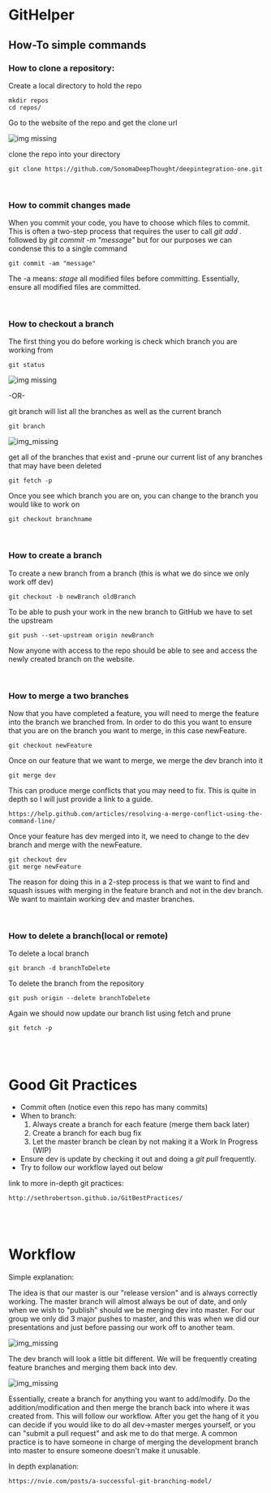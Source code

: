 # GitHelper

## How-To simple commands

### How to clone a repository:

Create a local directory to hold the repo
```
mkdir repos
cd repos/
```

Go to the website of the repo and get the clone url

![img missing](GitClone.PNG)

clone the repo into your directory
```
git clone https://github.com/SonomaDeepThought/deepintegration-one.git
```

</br>

### How to commit changes made

When you commit your code, you have to choose which files to commit. This is often a two-step process that requires the user to call _git add ._ followed by _git commit -m "message"_ but for our purposes we can condense this to a single command
```shell
git commit -am "message"
```
The -a means:  _stage_ all modified files before committing. Essentially, ensure all modified  files are committed. 

</br>


### How to checkout a branch

The first thing you do before working is check which branch you are working from
```
git status
```
![img missing](GitStatus.PNG)

-OR-

git branch will list all the branches as well as the current branch
```
git branch
```
![img_missing](GitBranch.PNG)


get all of the branches that exist and -prune our current list of any branches that may have been deleted
```
git fetch -p
```

Once you see which branch you are on, you can change to the branch you would like to work on
```
git checkout branchname
```

</br>


### How to create a branch

To create a new branch from a branch (this is what we do since we only work off dev)
```
git checkout -b newBranch oldBranch
```


To be able to push your work in the new branch to GitHub we have to set the upstream
```
git push --set-upstream origin newBranch
```
Now anyone with access to the repo should be able to see and access the newly created branch on the website. 


</br>


### How to merge a two branches
Now that you have completed a feature, you will need to merge the feature into the branch we branched from. In order to do this you want to ensure that you are on the branch you want to merge, in this case newFeature.


```
git checkout newFeature
```

Once on our feature that we want to merge, we merge the dev branch into it

```
git merge dev
```

This can produce merge conflicts that you may need to fix. This is quite in depth so I will just provide a link to a guide.
```
https://help.github.com/articles/resolving-a-merge-conflict-using-the-command-line/
```

Once your feature has dev merged into it, we need to change to the dev branch and merge with the newFeature. 
```
git checkout dev
git merge newFeature
```

The reason for doing this in a 2-step process is that we want to find and squash issues with merging in the feature branch and not in the dev branch. We want to maintain working dev and master branches. 

</br>

### How to delete a branch(local or remote)

To delete a local branch
```
git branch -d branchToDelete
```

To delete the branch from the repository
```
git push origin --delete branchToDelete
```

Again we should now update our branch list using fetch and prune
```
git fetch -p
```

</br>
</br>

# Good Git Practices
* Commit often (notice even this repo has many commits)
* When to branch:
   1. Always create a branch for each feature (merge them back later)
   2. Create a branch for each bug fix
   3. Let the master branch be clean by not making it a Work In Progress (WIP)
* Ensure dev is update by checking it out and doing a _git pull_ frequently.
* Try to follow our workflow layed out below

link to more in-depth git practices:
```
http://sethrobertson.github.io/GitBestPractices/
```

</br>
</br>

# Workflow

Simple explanation:

The idea is that our master is our "release version" and is always correctly working. The master branch will almost always be out of date, and only when we wish to "publish" should we be merging dev into master. For our group we only did 3 major pushes to master, and this was when we did our presentations and just before passing our work off to another team. 

![img_missing](main_branches2x.PNG)


The dev branch will look a little bit different. We will be frequently creating feature branches and merging them back into dev.

![img_missing](dev_branches2x.PNG)

Essentially, create a branch for anything you want to add/modify. Do the addition/modification and then merge the branch back into where it was created from. This will follow our workflow. After you get the hang of it you can decide if you would like to do all dev->master merges yourself, or you can "submit a pull request" and ask me to do that merge. A common practice is to have someone in charge of merging the development branch into master to ensure someone doesn't make it unusable.

In depth explanation:
```
https://nvie.com/posts/a-successful-git-branching-model/
```
